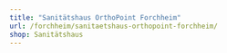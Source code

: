 ```yaml
---
title: "Sanitätshaus OrthoPoint Forchheim"
url: /forchheim/sanitaetshaus-orthopoint-forchheim/
shop: Sanitätshaus
---
```

